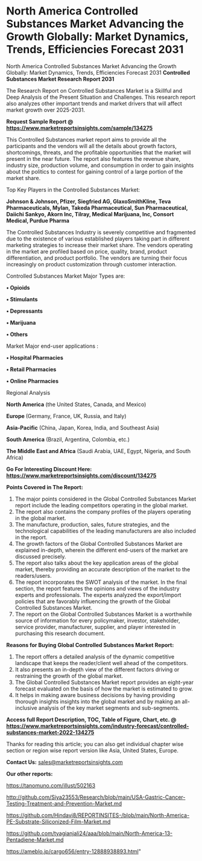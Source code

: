 # North America Controlled Substances Market Advancing the Growth Globally: Market Dynamics, Trends, Efficiencies Forecast 2031
 North America Controlled Substances Market Advancing the Growth Globally: Market Dynamics, Trends, Efficiencies Forecast 2031
<strong>Controlled Substances Market Research Report 2031</strong>

The Research Report on Controlled Substances Market is a Skillful and Deep Analysis of the Present Situation and Challenges. This research report also analyzes other important trends and market drivers that will affect market growth over 2025-2031.

<strong>Request Sample Report @ <a href=https://www.marketreportsinsights.com/sample/134275>https://www.marketreportsinsights.com/sample/134275</a></strong>

This Controlled Substances market report aims to provide all the participants and the vendors will all the details about growth factors, shortcomings, threats, and the profitable opportunities that the market will present in the near future. The report also features the revenue share, industry size, production volume, and consumption in order to gain insights about the politics to contest for gaining control of a large portion of the market share.

Top Key Players in the Controlled Substances Market:

<strong>Johnson & Johnson, Pfizer, Siegfried AG, GlaxoSmithKline, Teva Pharmaceuticals, Mylan, Takeda Pharmaceutical, Sun Pharmaceutical, Daiichi Sankyo, Akorn Inc, Tilray, Medical Marijuana, Inc, Consort Medical, Purdue Pharma</strong>

The Controlled Substances Industry is severely competitive and fragmented due to the existence of various established players taking part in different marketing strategies to increase their market share. The vendors operating in the market are profiled based on price, quality, brand, product differentiation, and product portfolio. The vendors are turning their focus increasingly on product customization through customer interaction.

Controlled Substances Market Major Types are:

<strong>• Opioids

• Stimulants

• Depressants

• Marijuana

• Others</strong>

Market Major end-user applications :

<strong>• Hospital Pharmacies

• Retail Pharmacies

• Online Pharmacies</strong>

Regional Analysis

</u><strong><b>North America</b></strong> (the United States, Canada, and Mexico)

<strong><b>Europe </b></strong>(Germany, France, UK, Russia, and Italy)

<strong><b>Asia-Pacific</b></strong> (China, Japan, Korea, India, and Southeast Asia)

<strong><b>South America</b></strong> (Brazil, Argentina, Colombia, etc.)

<strong><b>The Middle East and Africa</b></strong> (Saudi Arabia, UAE, Egypt, Nigeria, and South Africa)

<strong>Go For Interesting Discount Here: <a href=https://www.marketreportsinsights.com/discount/134275>https://www.marketreportsinsights.com/discount/134275</a></strong>

<strong>Points Covered in The Report:</strong>
<ol>
  <li>The major points considered in the Global Controlled Substances Market report include the leading competitors operating in the global market.</li>
  <li>The report also contains the company profiles of the players operating in the global market.</li>
  <li>The manufacture, production, sales, future strategies, and the technological capabilities of the leading manufacturers are also included in the report.</li>
  <li>The growth factors of the Global Controlled Substances Market are explained in-depth, wherein the different end-users of the market are discussed precisely.</li>
  <li>The report also talks about the key application areas of the global market, thereby providing an accurate description of the market to the readers/users.</li>
  <li>The report incorporates the SWOT analysis of the market. In the final section, the report features the opinions and views of the industry experts and professionals. The experts analyzed the export/import policies that are favorably influencing the growth of the Global Controlled Substances Market.</li>
  <li>The report on the Global Controlled Substances Market is a worthwhile source of information for every policymaker, investor, stakeholder, service provider, manufacturer, supplier, and player interested in purchasing this research document.</li>
</ol>
<strong>Reasons for Buying Global Controlled Substances Market Report:</strong>

<ol>
  <li>The report offers a detailed analysis of the dynamic competitive landscape that keeps the reader/client well ahead of the competitors.</li>
  <li>It also presents an in-depth view of the different factors driving or restraining the growth of the global market.</li>
  <li>The Global Controlled Substances Market report provides an eight-year forecast evaluated on the basis of how the market is estimated to grow.</li>
  <li>It helps in making aware business decisions by having providing thorough insights insights into the global market and by making an all-inclusive analysis of the key market segments and sub-segments.</li>
</ol>
<strong>Access full Report Description, TOC, Table of Figure, Chart, etc. @ <a href=https://www.marketreportsinsights.com/industry-forecast/controlled-substances-market-2022-134275>https://www.marketreportsinsights.com/industry-forecast/controlled-substances-market-2022-134275</a></strong>


Thanks for reading this article; you can also get individual chapter wise section or region wise report version like Asia, United States, Europe.

<strong>Contact Us:</strong>
sales@marketreportsinsights.com

<strong>Our other reports:</strong>

<a href=https://tanomuno.com/illust/502163>https://tanomuno.com/illust/502163</a>

<a href=http://github.com/Siya23553/Research/blob/main/USA-Gastric-Cancer-Testing-Treatment-and-Prevention-Market.md>http://github.com/Siya23553/Research/blob/main/USA-Gastric-Cancer-Testing-Treatment-and-Prevention-Market.md</a>

<a href=https://github.com/Hindavi8/REPORTINSITES-/blob/main/North-America-PE-Substrate-Siliconized-Film-Market.md>https://github.com/Hindavi8/REPORTINSITES-/blob/main/North-America-PE-Substrate-Siliconized-Film-Market.md</a>

<a href=https://github.com/tyagianjali24/aaa/blob/main/North-America-13-Pentadiene-Market.md>https://github.com/tyagianjali24/aaa/blob/main/North-America-13-Pentadiene-Market.md</a>

<a href=https://ameblo.jp/cargo656/entry-12888938893.html>https://ameblo.jp/cargo656/entry-12888938893.html</a>"
